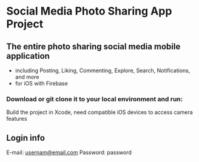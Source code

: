 # Social Media Photo Sharing App Project

## The entire photo sharing social media mobile application 
- including Posting, Liking, Commenting, Explore, Search, Notifications, and more
- for iOS with Firebase

### Download or git clone it to your local environment and run:
Build the project in Xcode, need compatible iOS devices to access camera features

## Login info
E-mail: usernam@email.com
Password: password
